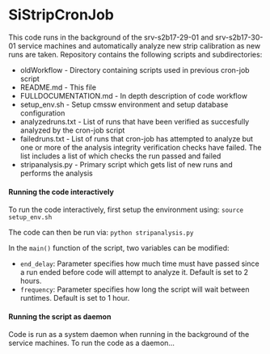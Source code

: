 # SiStripCronJob

This code runs in the background of the srv-s2b17-29-01 and srv-s2b17-30-01 service machines and automatically analyze new strip calibration as new runs are taken. Repository contains the following scripts and subdirectories:

* oldWorkflow -
    Directory containing scripts used in previous cron-job script
* README.md -
    This file
* FULLDOCUMENTATION.md -
    In depth description of code workflow
* setup\_env.sh -
    Setup cmssw environment and setup database configuration
* analyzedruns.txt -
    List of runs that have been verified as succesfully analyzed by the cron-job script
* failedruns.txt -
    List of runs that cron-job has attempted to analyze but one or more of the analysis integrity verification checks have failed. The list includes a list of which checks the run passed and failed
* stripanalysis.py -
    Primary script which gets list of new runs and performs the analysis

#### Running the code interactively

To run the code interactively, first setup the environment using:
`source setup_env.sh`

The code can then be run via:
`python stripanalysis.py`

In the `main()` function of the script, two variables can be modified:
* `end_delay`:
    Parameter specifies how much time must have passed since a run ended before code will attempt to analyze it. Default is set to 2 hours.
* `frequency`:
    Parameter specifies how long the script will wait between runtimes. Default is set to 1 hour.

#### Running the script as daemon

Code is run as a system daemon when running in the background of the service machines. To run the code as a daemon...

